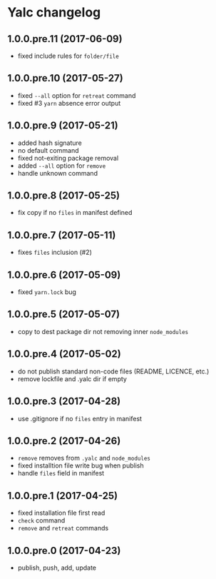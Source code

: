 # Yalc changelog

## 1.0.0.pre.11 (2017-06-09)
- fixed include rules for `folder/file`

## 1.0.0.pre.10 (2017-05-27)
- fixed `--all` option for `retreat` command
- fixed #3 `yarn` absence error output

## 1.0.0.pre.9 (2017-05-21)
- added hash signature
- no default command 
- fixed not-exiting package removal
- added `--all` option for `remove`
- handle unknown command

## 1.0.0.pre.8 (2017-05-25)
- fix copy if no `files` in manifest defined

## 1.0.0.pre.7 (2017-05-11)
- fixes `files` inclusion (#2)

## 1.0.0.pre.6 (2017-05-09)
- fixed `yarn.lock` bug

## 1.0.0.pre.5 (2017-05-07)
- copy to dest package dir not removing inner `node_modules`

## 1.0.0.pre.4 (2017-05-02)
- do not publish standard non-code files (README, LICENCE, etc.)
- remove lockfile and .yalc dir if empty

## 1.0.0.pre.3 (2017-04-28)
- use .gitignore if no `files` entry in manifest

## 1.0.0.pre.2 (2017-04-26)

- `remove` removes from `.yalc` and `node_modules`
- fixed installtion file write bug when publish
- handle `files` field in manifest

## 1.0.0.pre.1 (2017-04-25)

- fixed installation file first read
- `check` command
- `remove` and `retreat` commands

## 1.0.0.pre.0 (2017-04-23)
- publish, push, add, update